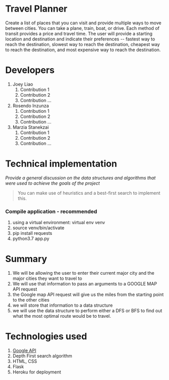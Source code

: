 # Travel Planner
Create a list of places that you can visit and provide multiple ways to move between cities. You can take a plane, train, boat, or drive. Each method of transit provides a price and travel time. The user will provide a starting location and destination and indicate their preferences -- fastest way to reach the destination, slowest way to reach the destination, cheapest way to reach the destination, and most expensive way to reach the destination.

# Developers
1. Joey Liao
   1. Contribution 1
   1. Contribution 2
   1. Contribution ...
1. Rosendo Inzunza
   1. Contribution 1
   1. Contribution 2
   1. Contribution ...
1. Marzia Stanekzai
   1. Contribution 1
   1. Contribution 2
   1. Contribution ...

# Technical implementation <TBD>
*Provide a general discussion on the data structures and algorithms that were used to achieve the goals of the project*
>You can make use of heuristics and a best-first search to implement this.


### Compile application - recommended
1. using a virtual environment: virtual env venv
2. source venv/bin/activate
3. pip install requests
4. python3.7 app.py



# Summary
1. We will be allowing the user to enter their current major city and the major cities they want to travel to
2. We will use that information to pass an arguments to a GOOGLE MAP API request
  1. the Google map API request will give us the miles from the starting point to the other cities
  2. we will store that information to a data structure
3. we will use the data structure to perform either a DFS or BFS to find out what the most optimal route would be to travel.


# Technologies used
1. [Google API](https://developers.google.com/maps/documentation/directions/start)
2. Depth First search algorithm
3. HTML, CSS
4. Flask
5. Heroku for deployment
